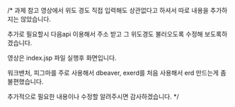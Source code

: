 /*
과제 참고 영상에서 위도 경도 직접 입력해도 상관없다고 하셔서 따로 내용을 추가하지는 않았습니다.

추가로 필요할시 다음api 이용해서 주소 받고 그 위도경도 불러오도록 수정해 보도록하겠습니다.

영상은 index.jsp 파일 실행후 화면입니다.

워크밴처, 피그마를 주로 사용해서  dbeaver, exerd를 처음 사용해서 erd 만드는게 좀 불편했습니다.

추가적으로 필요한 내용이나 수정할 알려주시면 감사하겠습니다.
*/


